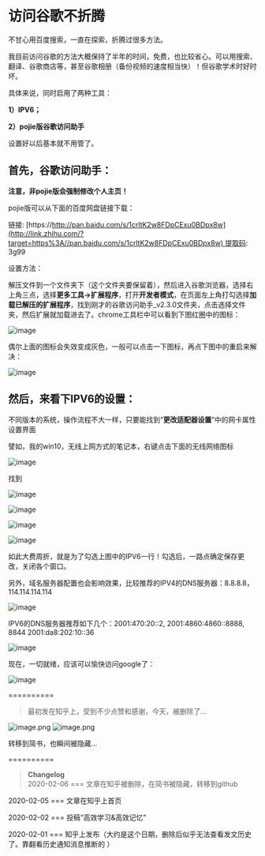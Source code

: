 
# 访问谷歌不折腾

不甘心用百度搜索，一直在探索，折腾过很多方法。

我目前访问谷歌的方法大概保持了半年的时间，免费，也比较省心。可以用搜索、翻译、谷歌商店等，甚至谷歌相册（备份视频的速度相当快）！但谷歌学术时好时坏。

具体来说，同时启用了两种工具：

**1）IPV6；**

**2）pojie版谷歌访问助手**

设置好以后基本就不用管了。

## **首先，谷歌访问助手：**

**注意，非pojie版会强制修改个人主页！**

pojie版可以从下面的百度网盘链接下载：

链接: [https://http://pan.baidu.com/s/1crltK2w8FDpCExu0BDpx8w](http://link.zhihu.com/?target=https%3A//pan.baidu.com/s/1crltK2w8FDpCExu0BDpx8w) 提取码: 3g99

设置方法：

解压文件到一个文件夹下（这个文件夹要保留着），然后进入谷歌浏览器，选择右上角三点，选择**更多工具->扩展程序**，打开**开发者模式**，在页面左上角打勾选择**加载已解压的扩展程序**，找到刚才的谷歌访问助手_v2.3.0文件夹，点击选择文件夹，然后扩展就加载进去了。chrome工具栏中可以看到下图红圈中的图标：

![image](https://upload-images.jianshu.io/upload_images/64879-44c8466924a92555.png?imageMogr2/auto-orient/strip%7CimageView2/2/w/1240)

偶尔上面的图标会失效变成灰色，一般可以点击一下图标，再点下图中的重启来解决：

![image](https://upload-images.jianshu.io/upload_images/64879-726a9de5069031fa.jpg?imageMogr2/auto-orient/strip%7CimageView2/2/w/1240)

## 然后，来看下**IPV6的设置**：

不同版本的系统，操作流程不大一样，只要能找到“**更改适配器设置**”中的网卡属性设置界面

譬如，我的win10，无线上网方式的笔记本，右键点击下面的无线网络图标

![image](https://upload-images.jianshu.io/upload_images/64879-6d16eec7a54528b3.jpg?imageMogr2/auto-orient/strip%7CimageView2/2/w/1240)

找到

![image](https://upload-images.jianshu.io/upload_images/64879-39eee1f41640c664.png?imageMogr2/auto-orient/strip%7CimageView2/2/w/1240)

![image](https://upload-images.jianshu.io/upload_images/64879-00bf3d19f5805bf3.jpg?imageMogr2/auto-orient/strip%7CimageView2/2/w/1240)

![image](https://upload-images.jianshu.io/upload_images/64879-349664948511b574.jpg?imageMogr2/auto-orient/strip%7CimageView2/2/w/1240)

![image](https://upload-images.jianshu.io/upload_images/64879-e7d4cb76a73d39ce.jpg?imageMogr2/auto-orient/strip%7CimageView2/2/w/1240)

如此大费周折，就是为了勾选上图中的IPV6一行！勾选后，一路点确定保存更改，关闭各个窗口。

另外，域名服务器配置也会影响效果，比较推荐的IPV4的DNS服务器：8.8.8.8，114.114.114.114

![image](https://upload-images.jianshu.io/upload_images/64879-3cc21425c31742c0.jpg?imageMogr2/auto-orient/strip%7CimageView2/2/w/1240)

IPV6的DNS服务器推荐如下几个：2001:470:20::2, 2001:4860:4860::8888, 8844 2001:da8:202:10::36

![image](https://upload-images.jianshu.io/upload_images/64879-a9fc4a615896f686.jpg?imageMogr2/auto-orient/strip%7CimageView2/2/w/1240)

现在，一切就绪，应该可以愉快访问google了：

![image](https://upload-images.jianshu.io/upload_images/64879-d5bdcc3b15dd732b.jpg?imageMogr2/auto-orient/strip%7CimageView2/2/w/1240)


==========

>最初发在知乎上，受到不少点赞和感谢，今天，被删除了...

![image.png](https://upload-images.jianshu.io/upload_images/64879-c24bc3c2c2c41c21.png?imageMogr2/auto-orient/strip%7CimageView2/2/w/1240)
![image.png](https://upload-images.jianshu.io/upload_images/64879-e98f763c90686889.png?imageMogr2/auto-orient/strip%7CimageView2/2/w/1240)

转移到简书，也瞬间被隐藏...

==========

>**Changelog**  
2020-02-06 === 文章在知乎被删除，在简书被隐藏，转移到github

2020-02-05 === 文章在知乎上首页

2020-02-02 === 投稿“高效学习&高效记忆”

2020-02-01 === 知乎上发布（大约是这个日期，删除后似乎无法查看发文历史了。靠翻看历史通知消息推断的 ）

